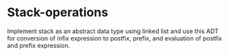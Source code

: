 # Stack-operations

Implement stack as an abstract data type using linked list and use this ADT for conversion of infix expression to postfix, prefix, and evaluation of postfix and prefix expression.
